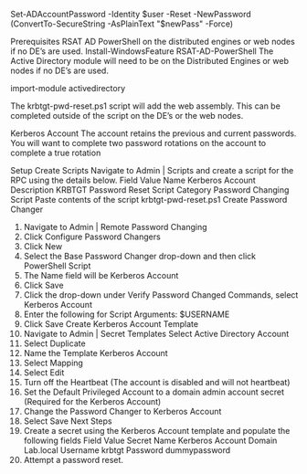Set-ADAccountPassword -Identity $user -Reset -NewPassword (ConvertTo-SecureString -AsPlainText "$newPass" -Force)

Prerequisites
  RSAT AD PowerShell on the distributed engines or web nodes if no DE’s are used. 
    Install-WindowsFeature RSAT-AD-PowerShell
The Active Directory module will need to be on the Distributed Engines or web nodes if no DE’s are used.

import-module activedirectory


The krbtgt-pwd-reset.ps1 script will add the web assembly. This can be completed outside of the script on the DE’s or the web nodes.

Kerberos Account
The account retains the previous and current passwords. You will want to complete two password rotations on the account to complete a true rotation


Setup
Create Scripts
Navigate to Admin | Scripts and create a script for the RPC using the details below.
Field	Value
Name	Kerberos Account
Description	KRBTGT Password Reset Script
Category	Password Changing
Script	Paste contents of the script krbtgt-pwd-reset.ps1
Create Password Changer
1.	Navigate to Admin | Remote Password Changing
2.	Click Configure Password Changers
3.	Click New
4.	Select the Base Password Changer drop-down and then click PowerShell Script
5.	The Name field will be Kerberos Account
6.	Click Save
7.	Click the drop-down under Verify Password Changed Commands, select Kerberos Account
8.	Enter the following for Script Arguments: $USERNAME 
9.	Click Save
Create Kerberos Account Template
1.	Navigate to Admin | Secret Templates
Select Active Directory Account
2.	Select Duplicate
3.	Name the Template Kerberos Account
4.	Select Mapping
5.	Select Edit
6.	Turn off the Heartbeat (The account is disabled and will not heartbeat)
7.	Set the Default Privileged Account to a domain admin account secret (Required for the Kerberos Account)
8.	Change the Password Changer to Kerberos Account
9.	Select Save
Next Steps
1.	Create a secret using the Kerberos Account template and populate the following fields
Field	Value
Secret Name	Kerberos Account
Domain	Lab.local
Username	krbtgt
Password	dummypassword
2. Attempt a password reset.
